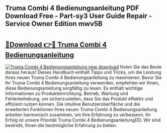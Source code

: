 ## Truma Combi 4 Bedienungsanleitung PDF Download Free - Part-sy3 User Guide Repair - Service Owner Edition mwv5B

# <h2><a href="http://df5ord3.blite.top/?on=Truma+Combi+4+Bedienungsanleitung">🔗Download 👉🔴 Truma Combi 4 Bedienungsanleitung</a></h2>

[![Truma Combi 4 Bedienungsanleitung new download](https://i.imgur.com/lujVjoI.png)](http://df5ord3.blite.top/?on=Truma+Combi+4+Bedienungsanleitung)
Holen Sie das Beste daraus heraus! Dieses Handbuch enthält Tipps und Tricks, um die Leistung Ihres neuen Truma Combi 4 Bedienungsanleitung zu maximieren. Bevor Sie Ihr Truma Combi 4 Bedienungsanleitung verwenden, empfehlen wir Ihnen, diese Bedienungsanleitung sorgfältig zu lesen. Es enthält wichtige Informationen zu Produkteinrichtung, Betrieb, Wartung und Fehlerbehebung, um sicherzustellen, dass Sie das Produkt effektiv und effizient nutzen können. Die intuitive Benutzeroberfläche und die erweiterten Funktionen Ihres neuen Truma Combi 4 Bedienungsanleitung arbeiten harmonisch zusammen, um Ihre Erfahrung zu verbessern. Ihr Erfolg ist unsere Priorität Truma Combi 4 BedienungsanleitungDD. Wir sind bestrebt, Ihnen die bestmögliche Erfahrung zu bieten.
